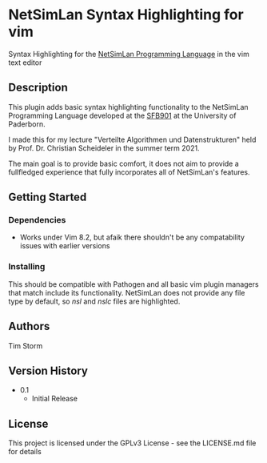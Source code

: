 # NetSimLan Syntax Highlighting for vim 

Syntax Highlighting for the [NetSimLan Programming Language](https://netsimlan.org/) in the vim text editor 

## Description

This plugin adds basic syntax highlighting functionality to the NetSimLan Programming Language developed at the [SFB901](https://sfb901.uni-paderborn.de/de/) at the University of Paderborn.

I made this for my lecture "Verteilte Algorithmen und Datenstrukturen" held by Prof. Dr. Christian Scheideler in the summer term 2021.

The main goal is to provide basic comfort, it does not aim to provide a fullfledged experience that fully incorporates all of NetSimLan's features.

## Getting Started

### Dependencies

* Works under Vim 8.2, but afaik there shouldn't be any compatability issues with earlier versions

### Installing

This should be compatible with Pathogen and all basic vim plugin managers that match include its functionality.
NetSimLan does not provide any file type by default, so _nsl_ and _nslc_ files are highlighted.

## Authors

Tim Storm

## Version History

* 0.1
    * Initial Release

## License

This project is licensed under the GPLv3 License - see the LICENSE.md file for details
